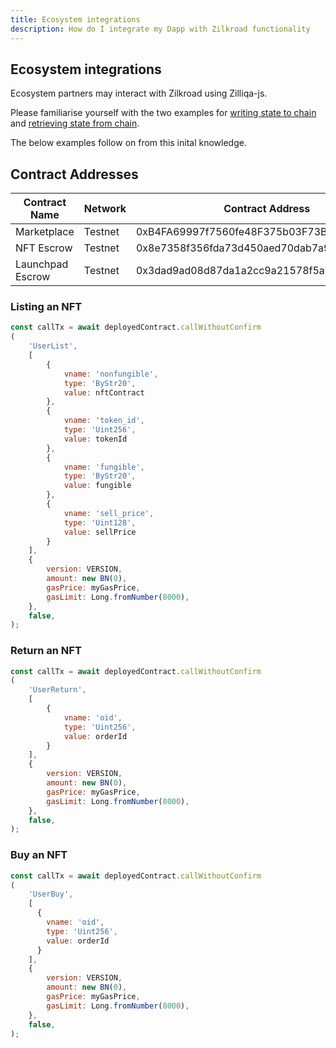 ```yaml
---
title: Ecosystem integrations
description: How do I integrate my Dapp with Zilkroad functionality
---
```


## Ecosystem integrations

Ecosystem partners may interact with Zilkroad using Zilliqa-js.

Please familiarise yourself with the two examples for [writing state to chain](https://github.com/Zilliqa/Zilliqa-JavaScript-Library-Examples/blob/master/node/callContract.js) and [retrieving state from chain](https://github.com/Zilliqa/Zilliqa-JavaScript-Library-Examples/blob/master/node/queryState.js).

The below examples follow on from this inital knowledge.

## Contract Addresses

| Contract Name    | Network    | Contract Address                           |
|------------------|------------|--------------------------------------------|
| Marketplace      | Testnet    | 0xB4FA69997f7560fe48F375b03F73B8774cB3BF5A |
| NFT Escrow       | Testnet    | 0x8e7358f356fda73d450aed70dab7a93708b75650 |
| Launchpad Escrow | Testnet    | 0x3dad9ad08d87da1a2cc9a21578f5abb7023164fc |

### Listing an NFT

```js
const callTx = await deployedContract.callWithoutConfirm
(
    'UserList',
    [
        {
            vname: 'nonfungible',
            type: 'ByStr20',
            value: nftContract
        },
        {
            vname: 'token_id',
            type: 'Uint256',
            value: tokenId
        },
        {
            vname: 'fungible',
            type: 'ByStr20',
            value: fungible
        },
        {
            vname: 'sell_price',
            type: 'Uint128',
            value: sellPrice
        }
    ],
    {
        version: VERSION,
        amount: new BN(0),
        gasPrice: myGasPrice,
        gasLimit: Long.fromNumber(8000),
    },
    false,
);
```

  ### Return an NFT

```js
const callTx = await deployedContract.callWithoutConfirm
(
    'UserReturn',
    [
        {
            vname: 'oid',
            type: 'Uint256',
            value: orderId
        }
    ],
    {
        version: VERSION,
        amount: new BN(0),
        gasPrice: myGasPrice,
        gasLimit: Long.fromNumber(8000),
    },
    false,
);
```

### Buy an NFT

```js
const callTx = await deployedContract.callWithoutConfirm
(
    'UserBuy',
    [
      {
        vname: 'oid',
        type: 'Uint256',
        value: orderId
      }
    ],
    {
        version: VERSION,
        amount: new BN(0),
        gasPrice: myGasPrice,
        gasLimit: Long.fromNumber(8000),
    },
    false,
);
```
